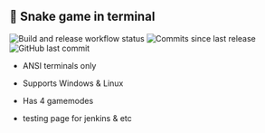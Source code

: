 ## 🐍 Snake game in terminal
<p>
	<img alt="Build and release workflow status" src="https://github.com/CheDaniSV/terminal-snake/actions/workflows/build-and-release.yml/badge.svg">
	<img alt="Commits since last release"  src="https://img.shields.io/github/commits-since/CheDaniSV/terminal-snake/latest">
	<img alt="GitHub last commit" src="https://img.shields.io/github/last-commit/CheDaniSV/terminal-snake">
</p>

- ANSI terminals only
- Supports Windows & Linux
- Has 4 gamemodes

- testing page for jenkins & etc
